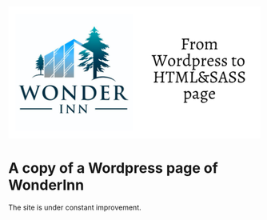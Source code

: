 <img src="https://github.com/PauRut/WonderInn/blob/main/assets/img/og-WonderInn.png">


# A copy of a Wordpress page of WonderInn

The site is under constant improvement.